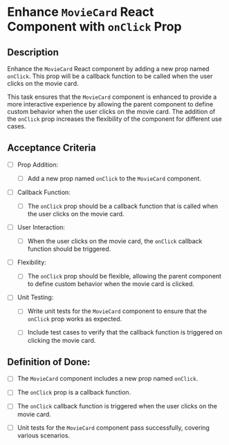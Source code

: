 # Enhance `MovieCard` React Component with `onClick` Prop

## Description

Enhance the `MovieCard` React component by adding a new prop named `onClick`. This prop will be a callback function to be called when the user clicks on the movie card.

This task ensures that the `MovieCard` component is enhanced to provide a more interactive experience by allowing the parent component to define custom behavior when the user clicks on the movie card. The addition of the `onClick` prop increases the flexibility of the component for different use cases.

## Acceptance Criteria

- [ ] Prop Addition:

    - [ ] Add a new prop named `onClick` to the `MovieCard` component.

- [ ] Callback Function:

    - [ ] The `onClick` prop should be a callback function that is called when the user clicks on the movie card.

- [ ] User Interaction:

    - [ ] When the user clicks on the movie card, the `onClick` callback function should be triggered.

- [ ] Flexibility:

    - [ ] The `onClick` prop should be flexible, allowing the parent component to define custom behavior when the movie card is clicked.

- [ ] Unit Testing:

    - [ ] Write unit tests for the `MovieCard` component to ensure that the `onClick` prop works as expected.

    - [ ] Include test cases to verify that the callback function is triggered on clicking the movie card.

## Definition of Done:

- [ ] The `MovieCard` component includes a new prop named `onClick`.

- [ ] The `onClick` prop is a callback function.

- [ ] The `onClick` callback function is triggered when the user clicks on the movie card.

- [ ] Unit tests for the `MovieCard` component pass successfully, covering various scenarios.
